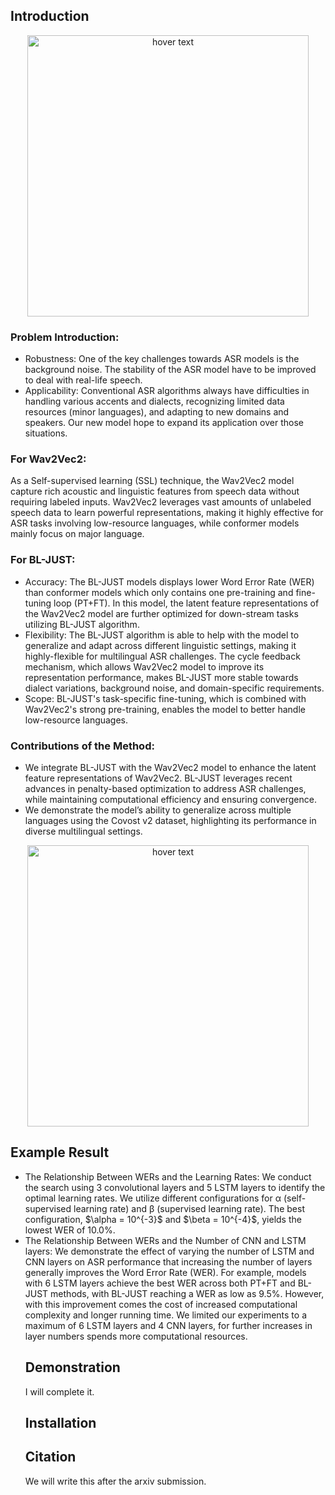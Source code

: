 ## Introduction

<p align="center">
  <img src="https://github.com/YuiEdwardChen/Enhancing-ASR-for-Diverse-Languages-through-Joint-Pre-training-and-Fine-tuning-with-Wav2Vec2-Models/blob/main/BL-JUST.2.png" width="450" title="hover text">

</p>

<h3>Problem Introduction:</h3>
<ul>
        <li>Robustness: One of the key challenges towards ASR models is the background noise. The stability of the ASR model have to be improved to deal with real-life speech.</li>
        <li>Applicability: Conventional ASR algorithms always have difficulties in handling various accents and dialects, recognizing limited data resources (minor languages), and adapting to new domains and speakers. Our new model hope to expand its application over those situations.</li>
</ul>

<h3>For Wav2Vec2:</h3>
As a Self-supervised learning (SSL) technique, the Wav2Vec2 model capture rich acoustic and linguistic features from speech data without requiring labeled inputs. Wav2Vec2 leverages vast amounts of unlabeled speech data to learn powerful representations, making it highly effective for ASR tasks involving low-resource languages, while conformer models mainly focus on major language.

<h3>For BL-JUST:</h3>
<ul>
        <li>Accuracy: The BL-JUST models displays lower Word Error Rate (WER) than conformer models which only contains one pre-training and fine-tuning loop (PT+FT). In this model, the latent feature representations of the Wav2Vec2 model are further optimized for down-stream tasks utilizing BL-JUST algorithm.</li>
        <li>Flexibility: The BL-JUST algorithm is able to help with the model to generalize and adapt across different linguistic settings, making it highly-flexible for multilingual ASR challenges. The cycle feedback mechanism, which allows Wav2Vec2 model to improve its representation performance, makes BL-JUST more stable towards dialect variations, background noise, and domain-specific requirements.</li>
        <li>Scope: BL-JUST's task-specific fine-tuning, which is combined with Wav2Vec2's strong pre-training, enables the model to better handle low-resource languages.</li>
</ul>

<h3>Contributions of the Method:</h3>
<ul>
        <li>We integrate BL-JUST with the Wav2Vec2 model to enhance the latent feature representations of Wav2Vec2. BL-JUST leverages recent advances in penalty-based optimization to address ASR challenges, while maintaining computational efficiency and ensuring convergence.</li>
        <li>We demonstrate the model’s ability to generalize across multiple languages using the Covost v2 dataset, highlighting its performance in diverse multilingual settings.</li>
</ul>

<p align="center">
  <img src="https://github.com/YuiEdwardChen/Enhancing-ASR-for-Diverse-Languages-through-Joint-Pre-training-and-Fine-tuning-with-Wav2Vec2-Models/blob/main/Wav2vec2.3.png" width="450" title="hover text">

</p>

## Example Result

<ul>
        <li>The Relationship Between WERs and the Learning Rates: We conduct the search using 3 convolutional layers and 5 LSTM layers to identify the optimal learning rates. We utilize different configurations for α (self-supervised learning rate) and β (supervised learning rate). The best configuration, $\alpha = 10^{-3}$ and $\beta = 10^{-4}$, yields the lowest WER of 10.0%.
        <li>The Relationship Between WERs and the Number of CNN and LSTM layers: We demonstrate the effect of varying the number of LSTM and CNN layers on ASR performance that increasing the number of layers generally improves the Word Error Rate (WER). For example, models with 6 LSTM layers achieve the best WER across both PT+FT and BL-JUST methods, with BL-JUST reaching a WER as low as 9.5%. However, with this improvement comes the cost of increased computational complexity and longer running time. We limited our experiments to a maximum of 6 LSTM layers and 4 CNN layers, for further increases in layer numbers spends more computational resources.

## Demonstration

I will complete it. 

## Installation

## Citation

We will write this after the arxiv submission.
